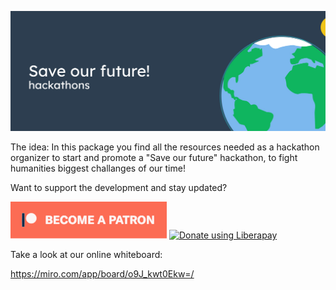 ![SaveOurFuture](images/headerimage.jpg "SaveOurFuture")

The idea: In this package you find all the resources needed as a hackathon organizer to start and promote a "Save our future" hackathon, to fight humanities biggest challanges of our time!

Want to support the development and stay updated?

<a href="https://www.patreon.com/bePatron?u=24983231"><img alt="Become a Patreon" src="images/patreon_button.svg"></a> <a href="https://liberapay.com/glowingkitty/donate"><img alt="Donate using Liberapay" src="https://liberapay.com/assets/widgets/donate.svg"></a>


Take a look at our online whiteboard: 

https://miro.com/app/board/o9J_kwt0Ekw=/
